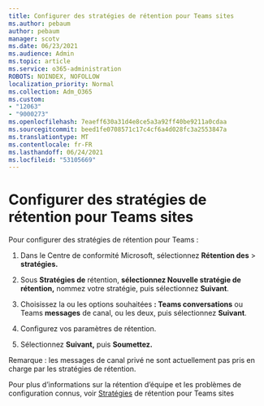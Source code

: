 ```yaml
---
title: Configurer des stratégies de rétention pour Teams sites
ms.author: pebaum
author: pebaum
manager: scotv
ms.date: 06/23/2021
ms.audience: Admin
ms.topic: article
ms.service: o365-administration
ROBOTS: NOINDEX, NOFOLLOW
localization_priority: Normal
ms.collection: Adm_O365
ms.custom:
- "12063"
- "9000273"
ms.openlocfilehash: 7eaeff630a31d4e8ce5a3a92ff40be9211a0cdaa
ms.sourcegitcommit: beed1fe0708571c17c4cf6a4d028fc3a2553847a
ms.translationtype: MT
ms.contentlocale: fr-FR
ms.lasthandoff: 06/24/2021
ms.locfileid: "53105669"
---
```

# <a name="configure-retention-policies-for-teams-locations"></a>Configurer des stratégies de rétention pour Teams sites

Pour configurer des stratégies de rétention pour Teams :

1. Dans le Centre de conformité Microsoft, sélectionnez **Rétention des**  >  **stratégies.**

1. Sous **Stratégies de** rétention, **sélectionnez Nouvelle stratégie de rétention,** nommez votre stratégie, puis sélectionnez **Suivant**.

1. Choisissez la ou les options souhaitées **: Teams conversations** ou Teams **messages** de canal, ou les deux, puis sélectionnez **Suivant**.

1. Configurez vos paramètres de rétention. 

1. Sélectionnez **Suivant,** puis **Soumettez.**

Remarque : les messages de canal privé ne sont actuellement pas pris en charge par les stratégies de rétention.

Pour plus d’informations sur la rétention d’équipe et les problèmes de configuration connus, voir [Stratégies](/microsoft-365/compliance/create-retention-policies#retention-policy-for-teams-locations) de rétention pour Teams sites

